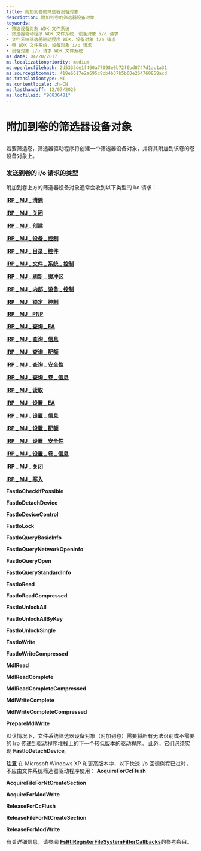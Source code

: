 ```yaml
---
title: 附加到卷的筛选器设备对象
description: 附加到卷的筛选器设备对象
keywords:
- 筛选设备对象 WDK 文件系统
- 筛选器驱动程序 WDK 文件系统，设备对象 i/o 请求
- 文件系统筛选器驱动程序 WDK，设备对象 i/o 请求
- 卷 WDK 文件系统，设备对象 i/o 请求
- 设备对象 i/o 请求 WDK 文件系统
ms.date: 04/20/2017
ms.localizationpriority: medium
ms.openlocfilehash: 2d5333de1f460a77098e0b72f6bd8747d1ac1a31
ms.sourcegitcommit: 418e6617e2a695c9cb4b37b5b60e264760858acd
ms.translationtype: MT
ms.contentlocale: zh-CN
ms.lasthandoff: 12/07/2020
ms.locfileid: "96836481"
---
```

# <a name="filter-device-object-attached-to-a-volume"></a>附加到卷的筛选器设备对象


## <span id="ddk_a_filter_device_object_attached_to_a_volume_if"></span><span id="DDK_A_FILTER_DEVICE_OBJECT_ATTACHED_TO_A_VOLUME_IF"></span>


若要筛选卷，筛选器驱动程序将创建一个筛选器设备对象，并将其附加到该卷的卷设备对象上。

### <a name="span-idtypes_of_i_o_requests_that_are_sent_to_a_volumespanspan-idtypes_of_i_o_requests_that_are_sent_to_a_volumespantypes-of-io-requests-that-are-sent-to-a-volume"></a><span id="types_of_i_o_requests_that_are_sent_to_a_volume"></span><span id="TYPES_OF_I_O_REQUESTS_THAT_ARE_SENT_TO_A_VOLUME"></span>发送到卷的 i/o 请求的类型

附加到卷上方的筛选器设备对象通常会收到以下类型的 i/o 请求：

[**IRP \_ MJ \_ 清除**](./irp-mj-cleanup.md)

[**IRP \_ MJ \_ 关闭**](./irp-mj-close.md)

[**IRP \_ MJ \_ 创建**](./irp-mj-create.md)

[**IRP \_ MJ \_ 设备 \_ 控制**](./irp-mj-device-control.md)

[**IRP \_ MJ \_ 目录 \_ 控件**](./irp-mj-directory-control.md)

[**IRP \_ MJ \_ 文件 \_ 系统 \_ 控制**](./irp-mj-file-system-control.md)

[**IRP \_ MJ \_ 刷新 \_ 缓冲区**](./irp-mj-flush-buffers.md)

[**IRP \_ MJ \_ 内部 \_ 设备 \_ 控制**](./irp-mj-internal-device-control.md)

[**IRP \_ MJ \_ 锁定 \_ 控制**](./irp-mj-lock-control.md)

[**IRP \_ MJ \_ PNP**](./irp-mj-pnp.md)

[**IRP \_ MJ \_ 查询 \_ EA**](./irp-mj-query-ea.md)

[**IRP \_ MJ \_ 查询 \_ 信息**](./irp-mj-query-information.md)

[**IRP \_ MJ \_ 查询 \_ 配额**](./irp-mj-query-quota.md)

[**IRP \_ MJ \_ 查询 \_ 安全性**](./irp-mj-query-security.md)

[**IRP \_ MJ \_ 查询 \_ 卷 \_ 信息**](./irp-mj-query-volume-information.md)

[**IRP \_ MJ \_ 读取**](./irp-mj-read.md)

[**IRP \_ MJ \_ 设置 \_ EA**](./irp-mj-set-ea.md)

[**IRP \_ MJ \_ 设置 \_ 信息**](./irp-mj-set-information.md)

[**IRP \_ MJ \_ 设置 \_ 配额**](./irp-mj-set-quota.md)

[**IRP \_ MJ \_ 设置 \_ 安全性**](./irp-mj-set-security.md)

[**IRP \_ MJ \_ 设置 \_ 卷 \_ 信息**](./irp-mj-set-volume-information.md)

[**IRP \_ MJ \_ 关闭**](./irp-mj-shutdown.md)

[**IRP \_ MJ \_ 写入**](./irp-mj-write.md)

**FastIoCheckIfPossible**

**FastIoDetachDevice**

**FastIoDeviceControl**

**FastIoLock**

**FastIoQueryBasicInfo**

**FastIoQueryNetworkOpenInfo**

**FastIoQueryOpen**

**FastIoQueryStandardInfo**

**FastIoRead**

**FastIoReadCompressed**

**FastIoUnlockAll**

**FastIoUnlockAllByKey**

**FastIoUnlockSingle**

**FastIoWrite**

**FastIoWriteCompressed**

**MdlRead**

**MdlReadComplete**

**MdlReadCompleteCompressed**

**MdlWriteComplete**

**MdlWriteCompleteCompressed**

**PrepareMdlWrite**

默认情况下，文件系统筛选器设备对象（附加到卷）需要将所有无法识别或不需要的 Irp 传递到驱动程序堆栈上的下一个较低版本的驱动程序。 此外，它们必须实现 **FastIoDetachDevice**。

**注意**   在 Microsoft Windows XP 和更高版本中，以下快速 i/o 回调例程已过时，不应由文件系统筛选器驱动程序使用： **AcquireForCcFlush**

**AcquireFileForNtCreateSection**

**AcquireForModWrite**

**ReleaseForCcFlush**

**ReleaseFileForNtCreateSection**

**ReleaseForModWrite**

有关详细信息，请参阅 [**FsRtlRegisterFileSystemFilterCallbacks**](/windows-hardware/drivers/ddi/ntifs/nf-ntifs-fsrtlregisterfilesystemfiltercallbacks)的参考条目。

 

 

